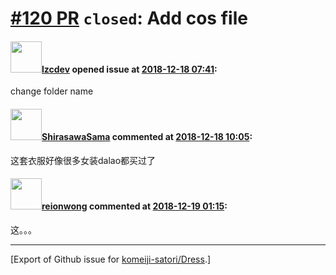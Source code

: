 # [\#120 PR](https://github.com/komeiji-satori/Dress/pull/120) `closed`: Add cos file

#### <img src="https://avatars.githubusercontent.com/u/16014249?u=fedf8103ecfe1d355013147a27af01ebb90ae32c&v=4" width="50">[lzcdev](https://github.com/lzcdev) opened issue at [2018-12-18 07:41](https://github.com/komeiji-satori/Dress/pull/120):

change folder name

#### <img src="https://avatars.githubusercontent.com/u/17093811?u=9b86f295c21baaa9a4a45bdbf58fa615ff8d5ee5&v=4" width="50">[ShirasawaSama](https://github.com/ShirasawaSama) commented at [2018-12-18 10:05](https://github.com/komeiji-satori/Dress/pull/120#issuecomment-448165816):

这套衣服好像很多女装dalao都买过了

#### <img src="https://avatars.githubusercontent.com/u/9636382?u=700c01bfb5bfb9520c97429161ece47b2b282f9a&v=4" width="50">[reionwong](https://github.com/reionwong) commented at [2018-12-19 01:15](https://github.com/komeiji-satori/Dress/pull/120#issuecomment-448433010):

这。。。


-------------------------------------------------------------------------------



[Export of Github issue for [komeiji-satori/Dress](https://github.com/komeiji-satori/Dress).]
